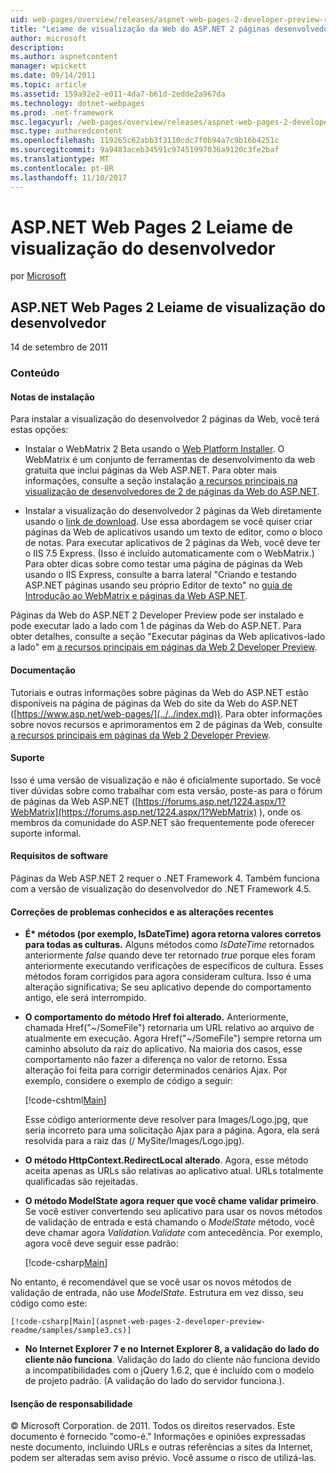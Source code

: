 ```yaml
---
uid: web-pages/overview/releases/aspnet-web-pages-2-developer-preview-readme
title: "Leiame de visualização da Web do ASP.NET 2 páginas desenvolvedor | Microsoft Docs"
author: microsoft
description: 
ms.author: aspnetcontent
manager: wpickett
ms.date: 09/14/2011
ms.topic: article
ms.assetid: 159a92e2-e011-4da7-b61d-2edde2a967da
ms.technology: dotnet-webpages
ms.prod: .net-framework
msc.legacyurl: /web-pages/overview/releases/aspnet-web-pages-2-developer-preview-readme
msc.type: authoredcontent
ms.openlocfilehash: 119265c62abb3f3110cdc7f0b94a7c9b16b4251c
ms.sourcegitcommit: 9a9483aceb34591c97451997036a9120c3fe2baf
ms.translationtype: MT
ms.contentlocale: pt-BR
ms.lasthandoff: 11/10/2017
---
```

<a name="aspnet-web-pages-2-developer-preview-readme"></a>ASP.NET Web Pages 2 Leiame de visualização do desenvolvedor
====================
por [Microsoft](https://github.com/microsoft)

## <a name="aspnet-web-pages-2-developer-preview-readme"></a>ASP.NET Web Pages 2 Leiame de visualização do desenvolvedor

14 de setembro de 2011

### <a name="contents"></a>Conteúdo

#### <a id="_Toc303701284"></a>Notas de instalação

Para instalar a visualização do desenvolvedor 2 páginas da Web, você terá estas opções:

- Instalar o WebMatrix 2 Beta usando o [Web Platform Installer](https://go.microsoft.com/fwlink/?LinkId=226883). O WebMatrix é um conjunto de ferramentas de desenvolvimento da web gratuita que inclui páginas da Web ASP.NET. Para obter mais informações, consulte a seção instalação [a recursos principais na visualização de desenvolvedores de 2 de páginas da Web do ASP.NET](https://go.microsoft.com/fwlink/?LinkID=227824).

- Instalar a visualização do desenvolvedor 2 páginas da Web diretamente usando o [link de download](https://go.microsoft.com/fwlink/?LinkID=226335). Use essa abordagem se você quiser criar páginas da Web de aplicativos usando um texto de editor, como o bloco de notas. Para executar aplicativos de 2 páginas da Web, você deve ter o IIS 7.5 Express. (Isso é incluído automaticamente com o WebMatrix.) Para obter dicas sobre como testar uma página de páginas da Web usando o IIS Express, consulte a barra lateral "Criando e testando ASP.NET páginas usando seu próprio Editor de texto" no [guia de Introdução ao WebMatrix e páginas da Web ASP.NET](https://go.microsoft.com/fwlink/?LinkId=202889).

Páginas da Web do ASP.NET 2 Developer Preview pode ser instalado e pode executar lado a lado com 1 de páginas da Web do ASP.NET. <a id="a"></a>Para obter detalhes, consulte a seção "Executar páginas da Web aplicativos-lado a lado" em [a recursos principais em páginas da Web 2 Developer Preview](https://go.microsoft.com/fwlink/?LinkID=227824).

#### <a id="_Toc303701285"></a>Documentação

Tutoriais e outras informações sobre páginas da Web do ASP.NET estão disponíveis na página de páginas da Web do site da Web do ASP.NET ([https://www.asp.net/web-pages/](../../index.md)). Para obter informações sobre novos recursos e aprimoramentos em 2 de páginas da Web, consulte [a recursos principais em páginas da Web 2 Developer Preview](https://go.microsoft.com/fwlink/?LinkID=227824).

#### <a id="_Toc303701286"></a>Suporte

<a id="_Toc209852135"></a><a id="_Toc255833657"></a>Isso é uma versão de visualização e não é oficialmente suportado. Se você tiver dúvidas sobre como trabalhar com esta versão, poste-as para o fórum de páginas da Web ASP.NET ([https://forums.asp.net/1224.aspx/1?WebMatrix](https://forums.asp.net/1224.aspx/1?WebMatrix) ), onde os membros da comunidade do ASP.NET são frequentemente pode oferecer suporte informal.

#### <a id="_Toc303701287"></a>Requisitos de software

Páginas da Web ASP.NET 2 requer o .NET Framework 4. Também funciona com a versão de visualização do desenvolvedor do .NET Framework 4.5.

<a id="_Toc303701288"></a><a id="_Breaking_Changes"></a>

#### <a name="fixes-known-issues-and-breaking-changes"></a>Correções de problemas conhecidos e as alterações recentes

<a id="_Toc224729061"></a><a id="_Toc238051347"></a>

- **É\* métodos (por exemplo, IsDateTime) agora retorna valores corretos para todas as culturas.** Alguns métodos como *IsDateTime* retornados anteriormente *false* quando deve ter retornado *true* porque eles foram anteriormente executando verificações de específicos de cultura. Esses métodos foram corrigidos para agora consideram cultura. Isso é uma alteração significativa; Se seu aplicativo depende do comportamento antigo, ele será interrompido.
- **O comportamento do método Href foi alterado.** Anteriormente, chamada Href("~/SomeFile") retornaria um URL relativo ao arquivo de atualmente em execução. Agora Href("~/SomeFile") sempre retorna um caminho absoluto da raiz do aplicativo. Na maioria dos casos, esse comportamento não fazer a diferença no valor de retorno. Essa alteração foi feita para corrigir determinados cenários Ajax. Por exemplo, considere o exemplo de código a seguir: 

    [!code-cshtml[Main](aspnet-web-pages-2-developer-preview-readme/samples/sample1.cshtml)]

    Esse código anteriormente deve resolver para Images/Logo.jpg, que seria incorreto para uma solicitação Ajax para a página. Agora, ela será resolvida para a raiz das (/ MySite/Images/Logo.jpg).
- **O método HttpContext.RedirectLocal alterado**. Agora, esse método aceita apenas as URLs são relativas ao aplicativo atual. URLs totalmente qualificadas são rejeitadas.
- **O método ModelState agora requer que você chame validar primeiro**. Se você estiver convertendo seu aplicativo para usar os novos métodos de validação de entrada e está chamando o *ModelState* método, você deve chamar agora *Validation.Validate* com antecedência. Por exemplo, agora você deve seguir esse padrão: 

    [!code-csharp[Main](aspnet-web-pages-2-developer-preview-readme/samples/sample2.cs)]

 No entanto, é recomendável que se você usar os novos métodos de validação de entrada, não use *ModelState*. Estrutura em vez disso, seu código como este: 

    [!code-csharp[Main](aspnet-web-pages-2-developer-preview-readme/samples/sample3.cs)]
- **No Internet Explorer 7 e no Internet Explorer 8, a validação do lado do cliente não funciona**. Validação do lado do cliente não funciona devido a incompatibilidades com o jQuery 1.6.2, que é incluído com o modelo de projeto padrão. (A validação do lado do servidor funciona.).

#### <a id="_Toc303701289"></a>Isenção de responsabilidade

© Microsoft Corporation. de 2011. Todos os direitos reservados. Este documento é fornecido "como-é." Informações e opiniões expressadas neste documento, incluindo URLs e outras referências a sites da Internet, podem ser alteradas sem aviso prévio. Você assume o risco de utilizá-las.
